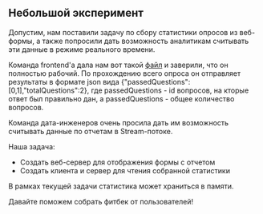 ## Небольшой эксперимент
 
 Допустим, нам поставили задачу по сбору статистики опросов из веб-формы, а также попросили дать возможность аналитикам считывать эти данные в режиме реального времени.
 
 Команда frontend'а дала нам вот такой [файл](./../../resources/index.html) и заверили, что он полностью рабочий.
 По прохождению всего опроса он отправляет результаты в формате json вида {"passedQuestions":[0,1],"totalQuestions":2}, где passedQuestions - id вопросов, на кторые ответ был правильно дан, а passedQuestions - общее количество вопросов.
 
 Команда дата-инженеров очень просила дать им возможность считывать данные по отчетам в Stream-потоке. 
 
 Наша задача: 
 - Создать веб-сервер для отображения формы с отчетом
 - Создать клиента и сервер для чтения собранной статистики
 
 В рамках текущей задачи статистика может храниться в памяти. 
 
 Давайте поможем собрать фитбек от пользователей!